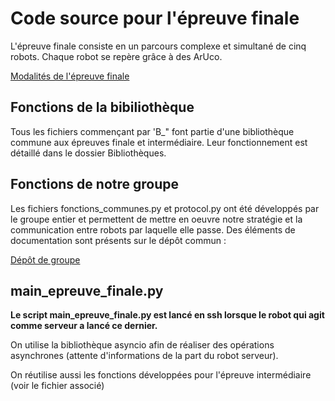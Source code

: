 # Code source pour l'épreuve finale

L'épreuve finale consiste en un parcours complexe et simultané de cinq robots. Chaque robot se repère grâce à des ArUco.

[Modalités de l'épreuve finale](https://discourse.r2.enst.fr/t/seance-evaluation-finale/381/3)

## Fonctions de la bibiliothèque

Tous les fichiers commençant par 'B_" font partie d'une bibliothèque commune aux épreuves finale et intermédiaire. Leur fonctionnement est détaillé dans le dossier Bibliothèques.

## Fonctions de notre groupe

Les fichiers fonctions_communes.py et protocol.py ont été développés par le groupe entier et permettent de mettre en oeuvre notre stratégie et la communication entre robots par laquelle elle passe. Des éléments de documentation sont présents sur le dépôt commun :

[Dépôt de groupe](https://gitlab.telecom-paris.fr/proj103/2324/gr3/depot-groupe)

## main_epreuve_finale.py

**Le script main_epreuve_finale.py est lancé en ssh lorsque le robot qui agit comme serveur a lancé ce dernier.**

On utilise la bibliothèque asyncio afin de réaliser des opérations asynchrones (attente d'informations de la part du robot serveur).

On réutilise aussi les fonctions développées pour l'épreuve intermédiaire (voir le fichier associé)